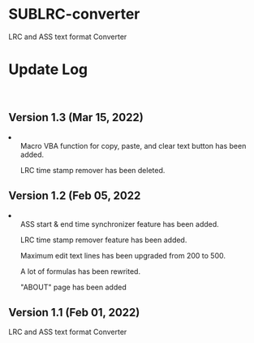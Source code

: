 # SUBLRC-converter
LRC and ASS text format Converter

<h1>Update Log</h1>
<br/>

<h2>Version 1.3 (Mar 15, 2022)</h2>
<li>
 <ul>Macro VBA function for copy, paste, and clear text button has been added.</ul>
 <ul>LRC time stamp remover has been deleted.</ul>
</li>

<h2> Version 1.2 (Feb 05, 2022</h2>
<li>
 <ul>ASS start & end time synchronizer feature has been added.</ul>
 <ul>LRC time stamp remover feature has been added.</ul>
 <ul>Maximum edit text lines has been upgraded from 200 to 500.</ul>
 <ul>A lot of formulas has been rewrited.</ul>
 <ul>"ABOUT" page has been added</ul>
</li>

<h2>Version 1.1 (Feb 01, 2022)</h2>

 
 
 


<p> LRC and ASS text format Converter</p>

